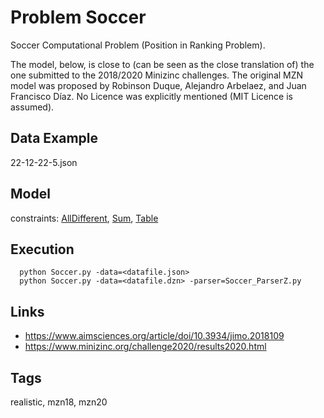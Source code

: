 # Problem Soccer

Soccer Computational Problem (Position in Ranking Problem).

The model, below, is close to (can be seen as the close translation of) the one submitted to the 2018/2020 Minizinc challenges.
The original MZN model was proposed by Robinson Duque, Alejandro Arbelaez, and Juan Francisco Díaz.
No Licence was explicitly mentioned (MIT Licence is assumed).

## Data Example
  22-12-22-5.json

## Model
  constraints: [AllDifferent](http://pycsp.org/documentation/constraints/AllDifferent), [Sum](http://pycsp.org/documentation/constraints/Sum), [Table](http://pycsp.org/documentation/constraints/Table)

## Execution
```
  python Soccer.py -data=<datafile.json>
  python Soccer.py -data=<datafile.dzn> -parser=Soccer_ParserZ.py
```

## Links
  - https://www.aimsciences.org/article/doi/10.3934/jimo.2018109
  - https://www.minizinc.org/challenge2020/results2020.html

## Tags
  realistic, mzn18, mzn20
